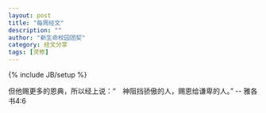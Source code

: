 ```yaml
---
layout: post
title: "每周经文"
description: ""
author: "新生命校园团契"
category: 经文分享
tags: [灵修]
---
```

{% include JB/setup %}

但他赐更多的恩典，所以经上说：“　神阻挡骄傲的人，赐恩给谦卑的人。” -- 雅各书4:6
